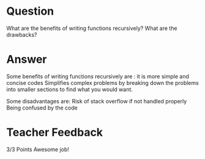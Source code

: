 # Question

What are the benefits of writing functions recursively? What are the drawbacks?

# Answer
  Some benefits of writing functions recursively are :
    it is more simple and concise codes 
    Simplifies complex problems by breaking down the problems into smaller sections to find what you would want. 

  Some disadvantages are: 
    Risk of stack overflow if not handled properly
    Being confused by the code

# Teacher Feedback
3/3 Points
Awesome job!